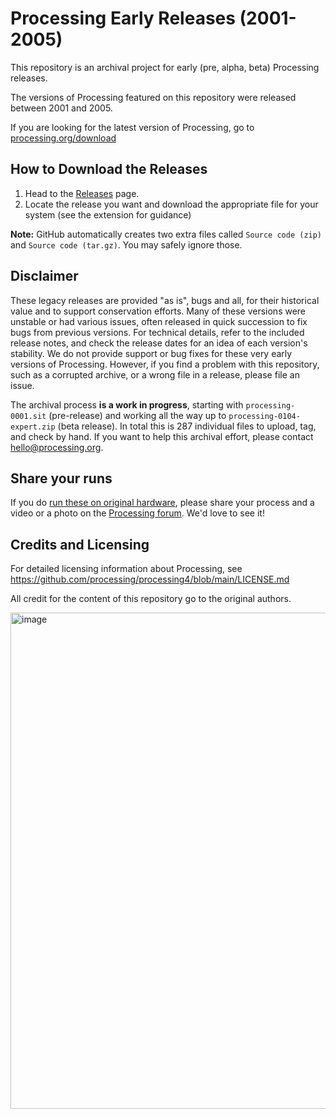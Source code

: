 # Processing Early Releases (2001-2005)
This repository is an archival project for early (pre, alpha, beta) Processing releases.

The versions of Processing featured on this repository were released between 2001 and 2005. 

If you are looking for the latest version of Processing, go to [processing.org/download](https://processing.org/download)

## How to Download the Releases

1. Head to the [Releases](https://github.com/SableRaf/processing-revisions/releases) page.
1. Locate the release you want and download the appropriate file for your system (see the extension for guidance)

**Note:** GitHub automatically creates two extra files called `Source code (zip)` and `Source code (tar.gz)`. You may safely ignore those.

## Disclaimer
These legacy releases are provided "as is", bugs and all, for their historical value and to support conservation efforts. Many of these versions were unstable or had various issues, often released in quick succession to fix bugs from previous versions. For technical details, refer to the included release notes, and check the release dates for an idea of each version's stability. We do not provide support or bug fixes for these very early versions of Processing. However, if you find a problem with this repository, such as a corrupted archive, or a wrong file in a release, please file an issue. 

The archival process **is a work in progress**, starting with `processing-0001.sit` (pre-release) and working all the way up to `processing-0104-expert.zip` (beta release). In total this is 287 individual files to upload, tag, and check by hand. If you want to help this archival effort, please contact hello@processing.org.

## Share your runs

If you do [run these on original hardware](https://x.com/davepvm/status/1821897927888892148), please share your process and a video or a photo on the [Processing forum](https://discourse.processing.org/). We'd love to see it!

## Credits and Licensing

For detailed licensing information about Processing, see https://github.com/processing/processing4/blob/main/LICENSE.md

All credit for the content of this repository go to the original authors.

<img width="794" alt="image" src="https://github.com/user-attachments/assets/8c7d3b52-d5f5-40cf-a18e-b1becf3a3fe1">
